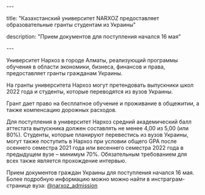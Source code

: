 \---

title: "Казахстанский университет NARXOZ предоставляет образовательные гранты студентам из Украины"

description: "Прием документов для поступления начался 16 мая"

\---

Университет Нархоз в городе Алматы, реализующий программы обучения в области экономики, бизнеса, финансов и права, предоставляет гранты гражданам Украины.  
  
На гранты университета Нархоз могут претендовать выпускники школ 2022 года и студенты, которые переводятся из вузов Украины.  
  
Грант дает право на бесплатное обучение и проживание в общежитии, а также компенсацию дорожных расходов.  
  
Для поступления в университет Нархоз средний академический балл аттестата выпускника должен составлять не менее 4,00 из 5,00 (или 80%). Студенты, которые планируют перевестись из вузов Украины, могут также поступить в Нархоз при условии общего GPA после осеннего семестра 2021 года или весеннего семестра 2022 года в предыдущем вузе – минимум 70%. Обязательным требованием для всех также является прохождение интервью.  
  
Прием документов граждан Украины для поступления начался 16 мая. Более подробную информацию можно можно найти в инстраграм-странице вуза: [@narxoz_admission](https://www.instagram.com/narxoz_admission/)
